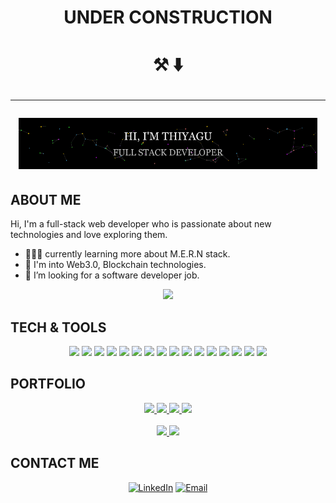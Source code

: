 
<h1 align= "center" >  UNDER CONSTRUCTION
</h1> 
<h1 align= "center" > ⚒️ ⬇️

---

<div align="center">
<img width = "95%" src ="https://raw.githubusercontent.com/thiyagu23/thiyagu23/main/2022-08-27-13-21-26_AdobeExpress.gif" >
</div>

## ABOUT ME

 Hi, I'm a full-stack web developer who is passionate about new technologies and love exploring them. 

- 🧑🏻‍💻 currently learning more about M.E.R.N stack.
- 🎯 I'm into Web3.0, Blockchain technologies.
- 🏢 I’m looking for a software developer job.



[<div align="center">
<img  width = "140px" src="http://img.shields.io/badge/-Resume-283274?style=flat&logo=read the docs&logoColor=white"></div>](https://github.com/thiyagu23/thiyagu23/raw/main/Resume%20(4).pdf)

## TECH & TOOLS

<div align="center">
<img width = "80px" src = "https://img.shields.io/badge/-HTML5-E34F26?style=flat&logo=html5&logoColor=white"> 
<img width = "70px" src = "https://img.shields.io/badge/-CSS3-1572B6?style=flat&logo=css3&logoColor=white">
<img width = "100px" src="https://img.shields.io/badge/-Bootstrap-7952B3?style=flat&logo=bootstrap&logoColor=white">
<img width = "120px" src="http://img.shields.io/badge/-Tailwind CSS-06B6D4?style=flat&logo=Tailwind CSS&logoColor=white">
<img width = "105px" src="https://img.shields.io/badge/-JavaScript-eed718?style=flat&logo=javascript&logoColor=ffffff">
<img width = "65px" src="https://img.shields.io/badge/-Sass-cc6699?style=flat&logo=sass&logoColor=ffffff">
<img width = "75px" src="https://img.shields.io/badge/-React-000000?style=flat&logo=react&logoColor=00c8ff">
<img width = "100px" src="https://img.shields.io/badge/-MongoDB-4DB33D?style=flat&logo=mongodb&logoColor=FFFFFF">
<img width = "85px" src="https://img.shields.io/badge/-MySQL-F29111?style=flat&logo=mysql&logoColor=FFFFFF">
<img width = "105px" src="https://img.shields.io/badge/-Express.js-787878?style=flat&logo=express&logoColor=white">
<img width = "85px" src="https://img.shields.io/badge/-Node.js-3C873A?style=flat&logo=Node.js&logoColor=white">
<img width = "90px" src="https://img.shields.io/badge/-Firebase-FFA611?style=flat&logo=firebase&logoColor=FFFFFF">
<img width = "52px" src="http://img.shields.io/badge/-Git-F1502F?style=flat&logo=git&logoColor=FFFFFF">
<img width = "80px" src="http://img.shields.io/badge/-Github-000000?style=flat&logo=github&logoColor=FFFFFF">
<img width = "90px" src="http://img.shields.io/badge/-VS%20Code-007ACC?style=flat&logo=visual%20studio%20code&logoColor=white">
<img width = "80px" src="http://img.shields.io/badge/-Heroku-430098?style=flat&logo=heroku&logoColor=white">
</div>

## PORTFOLIO
<div align="center" >
<a href="https://github.com/thiyagu23/tindog">
<img height="120em" src="https://github-readme-stats.vercel.app/api/pin/?username=thiyagu23&repo=tindog&theme=buefy&layout=compact" />
</a>
<a href="https://github.com/thiyagu23/blog-website">
<img height="120em" src="https://github-readme-stats.vercel.app/api/pin/?username=thiyagu23&repo=blog-website&theme=buefy&layout=compact" />
</a>
<a href="https://github.com/thiyagu23/blog-website">
<img height="120em" src="https://github-readme-stats.vercel.app/api/pin/?username=thiyagu23&repo=blog-website&theme=buefy&layout=compact" />
</a>
<a href="https://github.com/thiyagu23/blog-website">
<img height="120em" src="https://github-readme-stats.vercel.app/api/pin/?username=thiyagu23&repo=blog-website&theme=buefy&layout=compact" />
</a>
</div>

<br/>

<div align="center" >
<a  href="https://github.com/thiyagu23">
  <img height="130em" src="https://github-readme-stats.vercel.app/api?username=thiyagu23&theme=github_dark&show_icons=true" />
  <img height="130em" src="https://github-readme-stats.vercel.app/api/top-langs/?username=thiyagu23&theme=github_dark&layout=compact" />
</a>
</div>



## CONTACT ME

<div align="center">
<a href="https://www.linkedin.com/in/thiyagaraj-m"><img width="21%" alt="LinkedIn" src="https://img.shields.io/badge/LinkedIn-Thiyagaraj M-blue?style=flat-square&logo=linkedin"></a>
<a href="mailto:thiyagaraj1501@gmail.com"><img width="30%" alt="Email" src="https://img.shields.io/badge/Email-thiyagaraj1501@gmail.com-blue?style=flat-square&logo=gmail"></a>
</div>
